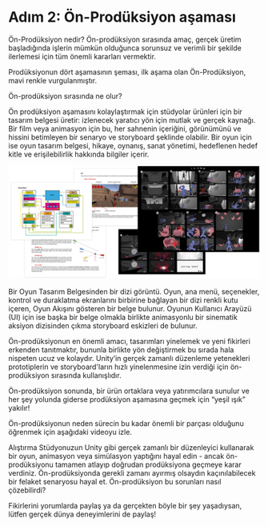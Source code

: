 # Adım 2: Ön-Prodüksiyon aşaması

Ön-Prodüksiyon nedir?
Ön-prodüksiyon sırasında amaç, gerçek üretim başladığında işlerin mümkün olduğunca sorunsuz ve verimli bir şekilde ilerlemesi için tüm önemli kararları vermektir.

 Prodüksiyonun dört aşamasının şeması, ilk aşama olan Ön-Prodüksiyon, mavi renkle vurgulanmıştır.

Ön-prodüksiyon sırasında ne olur?

Ön prodüksiyon aşamasını kolaylaştırmak için stüdyolar ürünleri için bir tasarım belgesi üretir: izlenecek yaratıcı yön için mutlak ve gerçek kaynağı. Bir film veya animasyon için bu, her sahnenin içeriğini, görünümünü ve hissini betimleyen bir senaryo ve storyboard şeklinde olabilir. Bir oyun için ise oyun tasarım belgesi, hikaye, oynanış, sanat yönetimi, hedeflenen hedef kitle ve erişilebilirlik hakkında bilgiler içerir. 

![figures](https://raw.githubusercontent.com/Kodluyoruz/taskforce/main/unity-essentials/pre-production-stage/figures/FO18C3~1.PNG)

 Bir Oyun Tasarım Belgesinden bir dizi görüntü. Oyun, ana menü, seçenekler, kontrol ve duraklatma ekranlarını birbirine bağlayan bir dizi renkli kutu içeren, Oyun Akışını gösteren bir belge bulunur. Oyunun Kullanıcı Arayüzü (UI) için ise başka bir belge olmakla birlikte animasyonlu bir sinematik aksiyon dizisinden çıkma storyboard eskizleri de bulunur.
 
Ön-prodüksiyonun en önemli amacı, tasarımları yinelemek ve yeni fikirleri erkenden tanıtmaktır, bununla birlikte yön değiştirmek bu sırada hala nispeten ucuz ve kolaydır. Unity’in gerçek zamanlı düzenleme yetenekleri prototiplerin ve storyboard'ların hızlı yinelenmesine izin verdiği için ön-prodüksiyon sırasında kullanışlıdır. 

Ön-prodüksiyon sonunda, bir ürün ortaklara veya yatırımcılara sunulur ve her şey yolunda giderse prodüksiyon aşamasına geçmek için “yeşil ışık” yakılır! 

Ön-prodüksiyonun neden sürecin bu kadar önemli bir parçası olduğunu öğrenmek için aşağıdaki videoyu izle.

Alıştırma
Stüdyonuzun Unity gibi gerçek zamanlı bir düzenleyici kullanarak bir oyun, animasyon veya simülasyon yaptığını hayal edin - ancak ön-prodüksiyonu tamamen atlayıp doğrudan prodüksiyona geçmeye karar verdiniz. Ön-prodüksiyonda gerekli zamanı ayırmış olsaydın kaçınılabilecek bir felaket senaryosu hayal et. Ön-prodüksiyon bu sorunları nasıl çözebilirdi?

Fikirlerini yorumlarda paylaş ya da gerçekten böyle bir şey yaşadıysan, lütfen gerçek dünya deneyimlerini de paylaş!
